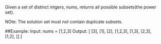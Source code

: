 Given a set of distinct intgers, nums, returns all possible
subsets(the power set).

NOte: The solution set must not contain duplicate subsets.

##Example:
    Input: nums = [1,2,3]
    Output:
    [
      [3],
      [1],
      [2],
      [1,2,3],
      [1,3],
      [2,3],
      [1,2],
      []
    ]
